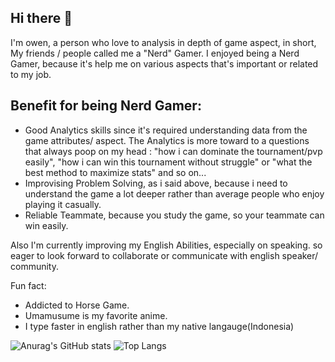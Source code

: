 ## Hi there 👋
I'm owen, a person who love to analysis in depth of game aspect, in short, My friends / people called me a "Nerd" Gamer.
I enjoyed being a Nerd Gamer, because it's help me on various aspects that's important or related to my job.
## Benefit for being Nerd Gamer:
  - Good Analytics skills since it's required understanding data from the game attributes/ aspect. The Analytics is more toward to a questions that always poop on my head : "how i can dominate the tournament/pvp easily", "how i can win this tournament without struggle" or "what the best method to maximize stats" and so on...
  - Improvising Problem Solving, as i said above, because i need to understand the game a lot deeper rather than average people who enjoy playing it casually.
  - Reliable Teammate, because you study the game, so your teammate can win easily.
    
Also I'm currently improving my English Abilities, especially on speaking. so eager to look forward to collaborate or communicate with english speaker/ community.

Fun fact:
- Addicted to Horse Game.
- Umamusume is my favorite anime.
- I type faster in english rather than my native langauge(Indonesia)

![Anurag's GitHub stats](https://github-readme-stats.vercel.app/api?username=owenrud&show_icons=true&theme=cobalt) ![Top Langs](https://github-readme-stats.vercel.app/api/top-langs/?username=owenrud&layout=compact)


<!--
**owenrud/owenrud** is a ✨ _special_ ✨ repository because its `README.md` (this file) appears on your GitHub profile.

Here are some ideas to get you started:

- 🔭 I’m currently working on ...
- 🌱 I’m currently learning ...
- 👯 I’m looking to collaborate on ...
- 🤔 I’m looking for help with ...
- 💬 Ask me about ...
- 📫 How to reach me: ...
- 😄 Pronouns: ...
- ⚡ Fun fact: ...
-->
